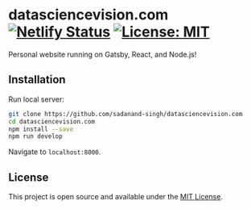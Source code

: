 # datasciencevision.com [![Netlify Status](https://api.netlify.com/api/v1/badges/410a4404-3fb7-4501-8874-855ae2537cc4/deploy-status)](https://app.netlify.com/sites/serene-haibt-80ebc8/deploys) [![License: MIT](https://img.shields.io/badge/License-MIT-blue.svg)](https://opensource.org/licenses/MIT)

Personal website running on Gatsby, React, and Node.js!

## Installation

Run local server:

```bash
git clone https://github.com/sadanand-singh/datasciencevision.com
cd datasciencevision.com
npm install --save
npm run develop
```

Navigate to `localhost:8000`.

## License

This project is open source and available under the [MIT License](LICENSE).
